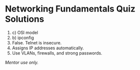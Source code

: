 # Networking Fundamentals Quiz Solutions

1. c) OSI model
2. b) ipconfig
3. False. Telnet is insecure.
4. Assigns IP addresses automatically.
5. Use VLANs, firewalls, and strong passwords.

*Mentor use only.*
